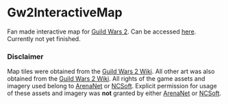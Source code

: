 # Gw2InteractiveMap
Fan made interactive map for [Guild Wars 2](https://www.guildwars2.com/). Can be accessed [here](https://cptwesley.github.io/Gw2InteractiveMap/). Currently not yet finished.

### Disclaimer
Map tiles were obtained from the [Guild Wars 2 Wiki](https://wiki.guildwars2.com/wiki/Tyria_(world)#Interactive_map).
All other art was also obtained from the [Guild Wars 2 Wiki](https://wiki.guildwars2.com/).
All rights of the game assets and imagery used belong to [ArenaNet](https://wiki.guildwars2.com/wiki/ArenaNet) or [NCSoft](https://wiki.guildwars2.com/wiki/NCSoft).
Explicit permission for usage of these assets and imagery was **not** granted by either [ArenaNet](https://wiki.guildwars2.com/wiki/ArenaNet) or [NCSoft](https://wiki.guildwars2.com/wiki/NCSoft).
